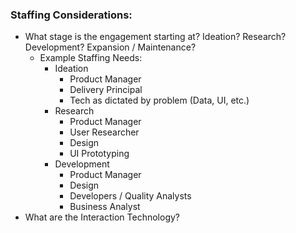 ### Staffing Considerations:

* What stage is the engagement starting at? Ideation? Research? Development? Expansion / Maintenance?
  * Example Staffing Needs: 
    * Ideation
      * Product Manager
      * Delivery Principal
      * Tech as dictated by problem \(Data, UI, etc.\)
    * Research
      * Product Manager
      * User Researcher 
      * Design 
      * UI Prototyping
    * Development
      * Product Manager
      * Design
      * Developers / Quality Analysts
      * Business Analyst
* What are the Interaction Technology?



